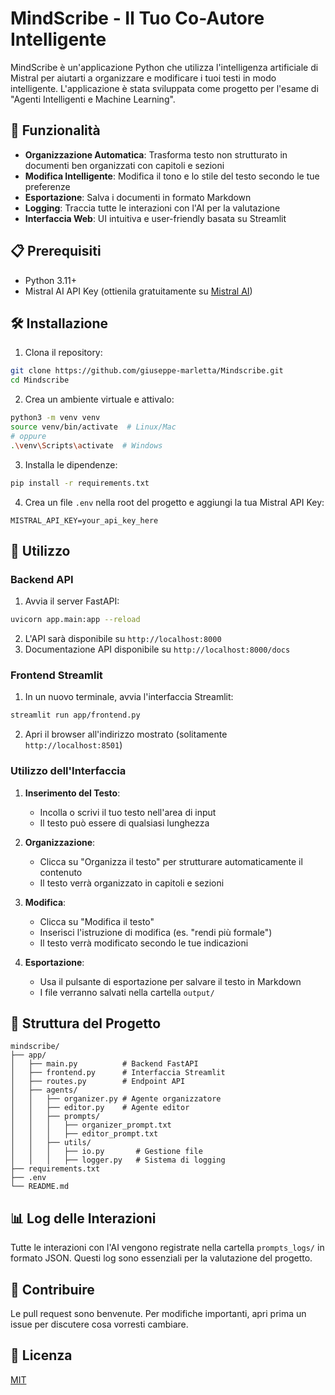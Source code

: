 # MindScribe - Il Tuo Co-Autore Intelligente

MindScribe è un'applicazione Python che utilizza l'intelligenza artificiale di Mistral per aiutarti a organizzare e modificare i tuoi testi in modo intelligente. L'applicazione è stata sviluppata come progetto per l'esame di "Agenti Intelligenti e Machine Learning".

## 🚀 Funzionalità

- **Organizzazione Automatica**: Trasforma testo non strutturato in documenti ben organizzati con capitoli e sezioni
- **Modifica Intelligente**: Modifica il tono e lo stile del testo secondo le tue preferenze
- **Esportazione**: Salva i documenti in formato Markdown
- **Logging**: Traccia tutte le interazioni con l'AI per la valutazione
- **Interfaccia Web**: UI intuitiva e user-friendly basata su Streamlit

## 📋 Prerequisiti

- Python 3.11+
- Mistral AI API Key (ottienila gratuitamente su [Mistral AI](https://console.mistral.ai/))


## 🛠️ Installazione

1. Clona il repository:
```bash
git clone https://github.com/giuseppe-marletta/Mindscribe.git
cd Mindscribe
```

2. Crea un ambiente virtuale e attivalo:
```bash
python3 -m venv venv
source venv/bin/activate  # Linux/Mac
# oppure
.\venv\Scripts\activate  # Windows
```

3. Installa le dipendenze:
```bash
pip install -r requirements.txt
```

4. Crea un file `.env` nella root del progetto e aggiungi la tua Mistral API Key:
```
MISTRAL_API_KEY=your_api_key_here
```

## 🚀 Utilizzo

### Backend API

1. Avvia il server FastAPI:
```bash
uvicorn app.main:app --reload
```

2. L'API sarà disponibile su `http://localhost:8000`
3. Documentazione API disponibile su `http://localhost:8000/docs`

### Frontend Streamlit

1. In un nuovo terminale, avvia l'interfaccia Streamlit:
```bash
streamlit run app/frontend.py
```

2. Apri il browser all'indirizzo mostrato (solitamente `http://localhost:8501`)

### Utilizzo dell'Interfaccia

1. **Inserimento del Testo**:
   - Incolla o scrivi il tuo testo nell'area di input
   - Il testo può essere di qualsiasi lunghezza

2. **Organizzazione**:
   - Clicca su "Organizza il testo" per strutturare automaticamente il contenuto
   - Il testo verrà organizzato in capitoli e sezioni

3. **Modifica**:
   - Clicca su "Modifica il testo"
   - Inserisci l'istruzione di modifica (es. "rendi più formale")
   - Il testo verrà modificato secondo le tue indicazioni

4. **Esportazione**:
   - Usa il pulsante di esportazione per salvare il testo in Markdown
   - I file verranno salvati nella cartella `output/`

## 📁 Struttura del Progetto

```
mindscribe/
├── app/
│   ├── main.py          # Backend FastAPI
│   ├── frontend.py      # Interfaccia Streamlit
│   ├── routes.py        # Endpoint API
│   ├── agents/
│   │   ├── organizer.py # Agente organizzatore
│   │   ├── editor.py    # Agente editor
│   │   ├── prompts/
│   │   │   ├── organizer_prompt.txt
│   │   │   ├── editor_prompt.txt
│   │   ├── utils/
│   │   │   ├── io.py       # Gestione file
│   │   │   ├── logger.py   # Sistema di logging
├── requirements.txt
├── .env
└── README.md
```

## 📊 Log delle Interazioni

Tutte le interazioni con l'AI vengono registrate nella cartella `prompts_logs/` in formato JSON. Questi log sono essenziali per la valutazione del progetto.

## 🤝 Contribuire

Le pull request sono benvenute. Per modifiche importanti, apri prima un issue per discutere cosa vorresti cambiare.

## 📄 Licenza

[MIT](https://choosealicense.com/licenses/mit/)

